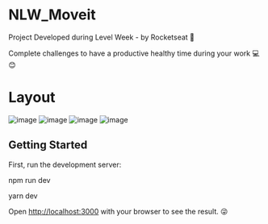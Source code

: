 # NLW_Moveit

Project Developed during Level Week - by Rocketseat :rocket:

Complete challenges to have a productive healthy time during your work  :computer::blush:

# Layout 

![image](https://user-images.githubusercontent.com/62905577/111708403-8d8d9b00-8824-11eb-8615-d7c4bc17b1ee.png)
![image](https://user-images.githubusercontent.com/62905577/111708790-3fc56280-8825-11eb-85ee-c12b695fa689.png)
![image](https://user-images.githubusercontent.com/62905577/111708858-61bee500-8825-11eb-8013-b3b258d961e2.png)
![image](https://user-images.githubusercontent.com/62905577/111709065-bb271400-8825-11eb-86aa-d631a19cca3a.png)

## Getting Started

First, run the development server:

npm run dev

yarn dev



Open [http://localhost:3000](http://localhost:3000) with your browser to see the result. :stuck_out_tongue_winking_eye:

